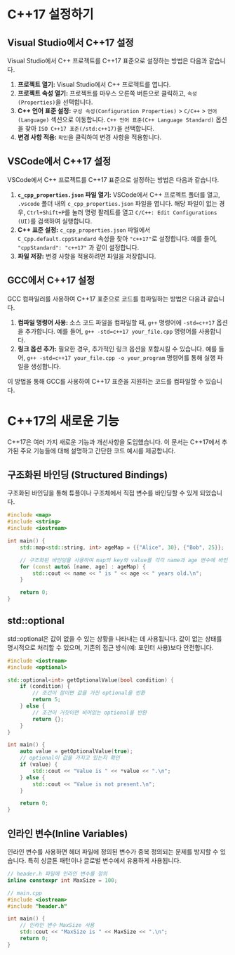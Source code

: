 # C++17 설정하기

## Visual Studio에서 C++17 설정

Visual Studio에서 C++ 프로젝트를 C++17 표준으로 설정하는 방법은 다음과 같습니다.

1. **프로젝트 열기:** Visual Studio에서 C++ 프로젝트를 엽니다.
2. **프로젝트 속성 열기:** 프로젝트를 마우스 오른쪽 버튼으로 클릭하고, `속성(Properties)`을 선택합니다.
3. **C++ 언어 표준 설정:** `구성 속성(Configuration Properties)` > `C/C++` > `언어(Language)` 섹션으로 이동합니다. `C++ 언어 표준(C++ Language Standard)` 옵션을 찾아 `ISO C++17 표준(/std:c++17)`을 선택합니다.
4. **변경 사항 적용:** `확인`을 클릭하여 변경 사항을 적용합니다.

## VSCode에서 C++17 설정

VSCode에서 C++ 프로젝트를 C++17 표준으로 설정하는 방법은 다음과 같습니다.

1. **`c_cpp_properties.json` 파일 열기:** VSCode에서 C++ 프로젝트 폴더를 열고, `.vscode` 폴더 내의 `c_cpp_properties.json` 파일을 엽니다. 해당 파일이 없는 경우, `Ctrl+Shift+P`를 눌러 명령 팔레트를 열고 `C/C++: Edit Configurations (UI)`를 검색하여 실행합니다.
2. **C++ 표준 설정:** `c_cpp_properties.json` 파일에서 `C_Cpp.default.cppStandard` 속성을 찾아 `"c++17"`로 설정합니다. 예를 들어, `"cppStandard": "c++17"` 과 같이 설정합니다.
3. **파일 저장:** 변경 사항을 적용하려면 파일을 저장합니다.

## GCC에서 C++17 설정

GCC 컴파일러를 사용하여 C++17 표준으로 코드를 컴파일하는 방법은 다음과 같습니다.

1. **컴파일 명령어 사용:** 소스 코드 파일을 컴파일할 때, `g++` 명령어에 `-std=c++17` 옵션을 추가합니다. 예를 들어, `g++ -std=c++17 your_file.cpp` 명령어를 사용합니다.
2. **링크 옵션 추가:** 필요한 경우, 추가적인 링크 옵션을 포함시킬 수 있습니다. 예를 들어, `g++ -std=c++17 your_file.cpp -o your_program` 명령어를 통해 실행 파일을 생성합니다.

이 방법을 통해 GCC를 사용하여 C++17 표준을 지원하는 코드를 컴파일할 수 있습니다.



# C++17의 새로운 기능

C++17은 여러 가지 새로운 기능과 개선사항을 도입했습니다. 이 문서는 C++17에서 추가된 주요 기능들에 대해 설명하고 간단한 코드 예시를 제공합니다.

## 구조화된 바인딩 (Structured Bindings)

구조화된 바인딩을 통해 튜플이나 구조체에서 직접 변수를 바인딩할 수 있게 되었습니다.

```cpp
#include <map>
#include <string>
#include <iostream>

int main() {
    std::map<std::string, int> ageMap = {{"Alice", 30}, {"Bob", 25}};

    // 구조화된 바인딩을 사용하여 map의 key와 value를 각각 name과 age 변수에 바인딩
    for (const auto& [name, age] : ageMap) {
        std::cout << name << " is " << age << " years old.\n";
    }

    return 0;
}
```
## std::optional
std::optional은 값이 없을 수 있는 상황을 나타내는 데 사용됩니다. 값이 없는 상태를 명시적으로 처리할 수 있으며, 기존의 접근 방식(예: 포인터 사용)보다 안전합니다.

```cpp
#include <iostream>
#include <optional>

std::optional<int> getOptionalValue(bool condition) {
    if (condition) {
        // 조건이 참이면 값을 가진 optional을 반환
        return 5;
    } else {
        // 조건이 거짓이면 비어있는 optional을 반환
        return {};
    }
}

int main() {
    auto value = getOptionalValue(true);
    // optional이 값을 가지고 있는지 확인
    if (value) {
        std::cout << "Value is " << *value << ".\n";
    } else {
        std::cout << "Value is not present.\n";
    }

    return 0;
}

```

## 인라인 변수(Inline Variables)
인라인 변수를 사용하면 헤더 파일에 정의된 변수가 중복 정의되는 문제를 방지할 수 있습니다. 특히 싱글톤 패턴이나 글로벌 변수에서 유용하게 사용됩니다.
```cpp
// header.h 파일에 인라인 변수를 정의
inline constexpr int MaxSize = 100;

// main.cpp
#include <iostream>
#include "header.h"

int main() {
    // 인라인 변수 MaxSize 사용
    std::cout << "MaxSize is " << MaxSize << ".\n";
    return 0;
}


```
